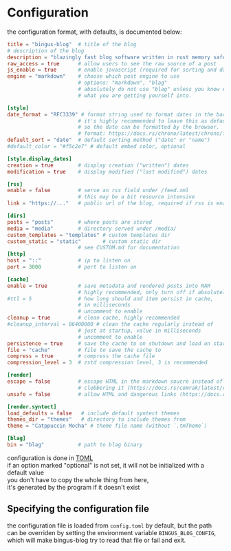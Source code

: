 # Configuration

the configuration format, with defaults, is documented below:

```toml
title = "bingus-blog"  # title of the blog
# description of the blog
description = "blazingly fast blog software written in rust memory safe"
raw_access = true      # allow users to see the raw source of a post
js_enable = true       # enable javascript (required for sorting and dates)
engine = "markdown"    # choose which post engine to use
                       # options: "markdown", "blag"
                       # absolutely do not use "blag" unless you know exactly
                       # what you are getting yourself into.

[style]
date_format = "RFC3339" # format string used to format dates in the backend
                       # it's highly recommended to leave this as default,
                       # so the date can be formatted by the browser.
                       # format: https://docs.rs/chrono/latest/chrono/format/strftime/index.html#specifiers
default_sort = "date"  # default sorting method ("date" or "name")
#default_color = "#f5c2e7" # default embed color, optional

[style.display_dates]
creation = true        # display creation ("written") dates
modification = true    # display modified ("last modified") dates

[rss]
enable = false         # serve an rss field under /feed.xml
                       # this may be a bit resource intensive
link = "https://..."   # public url of the blog, required if rss is enabled

[dirs]
posts = "posts"        # where posts are stored
media = "media"        # directory served under /media/
custom_templates = "templates" # custom templates dir
custom_static = "static"       # custom static dir
                       # see CUSTOM.md for documentation
[http]
host = "::"            # ip to listen on
port = 3000            # port to listen on

[cache]
enable = true          # save metadata and rendered posts into RAM
                       # highly recommended, only turn off if absolutely necessary
#ttl = 5               # how long should and item persist in cache,
                       # in milliseconds
                       # uncomment to enable
cleanup = true         # clean cache, highly recommended
#cleanup_interval = 86400000 # clean the cache regularly instead of
                       # just at startup, value in milliseconds
                       # uncomment to enable
persistence = true     # save the cache to on shutdown and load on startup
file = "cache"         # file to save the cache to
compress = true        # compress the cache file
compression_level = 3  # zstd compression level, 3 is recommended

[render]
escape = false         # escape HTML in the markdown soucre instead of
                       # clobbering it (https://docs.rs/comrak/latest/comrak/struct.RenderOptions.html#structfield.escape)
unsafe = false         # allow HTML and dangerous links (https://docs.rs/comrak/latest/comrak/struct.RenderOptions.html#structfield.unsafe_)

[render.syntect]
load_defaults = false   # include default syntect themes
themes_dir = "themes"   # directory to include themes from
theme = "Catppuccin Mocha" # theme file name (without `.tmTheme`)

[blag]
bin = "blag"           # path to blag binary
```

configuration is done in [TOML](https://toml.io/)  
if an option marked "optional" is not set, it will not be initialized with
a default value  
you don't have to copy the whole thing from here,  
it's generated by the program if it doesn't exist

## Specifying the configuration file

the configuration file is loaded from `config.toml` by default, but the path
can be overriden by setting the environment variable `BINGUS_BLOG_CONFIG`,
which will make bingus-blog try to read that file or fail and exit.
